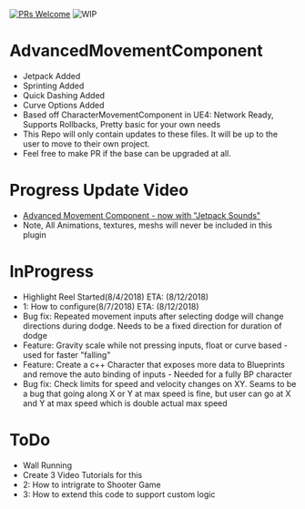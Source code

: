 [![PRs Welcome](https://img.shields.io/badge/PRs-welcome-brightgreen.svg?style=flat-square)](http://makeapullrequest.com)
![WIP](https://img.shields.io/badge/Project-EarlyRelease-yellowgreen.svg)

# AdvancedMovementComponent
* Jetpack Added
* Sprinting Added
* Quick Dashing Added
* Curve Options Added
* Based off CharacterMovementComponent in UE4: Network Ready, Supports Rollbacks, Pretty basic for your own needs
* This Repo will only contain updates to these files. It will be up to the user to move to their own project.
* Feel free to make PR if the base can be upgraded at all. 

# Progress Update Video
* [Advanced Movement Component - now with "Jetpack Sounds"](https://www.youtube.com/watch?v=IPu-ed0Nt4k)
* Note, All Animations, textures, meshs will never be included in this plugin

# InProgress
* Highlight Reel Started(8/4/2018) ETA: (8/12/2018)
* 1: How to configure(8/7/2018) ETA: (8/12/2018)
* Bug fix: Repeated movement inputs after selecting dodge will change directions during dodge. Needs to be a fixed direction for duration of dodge
* Feature: Gravity scale while not pressing inputs, float or curve based - used for faster "falling"
* Feature: Create a c++ Character that exposes more data to Blueprints and remove the auto binding of inputs - Needed for a fully BP character
* Bug fix: Check limits for speed and velocity changes on XY. Seams to be a bug that going along X or Y at max speed is fine, but user can go at X and Y at max speed which is double actual max speed

# ToDo
* Wall Running
* Create 3 Video Tutorials for this
* 2: How to intrigrate to Shooter Game
* 3: How to extend this code to support custom logic
